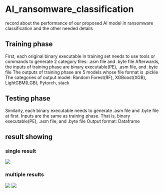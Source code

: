 # AI_ransomware_classification
record about the performance of our proposed AI model in ransomware classification and the other needed details

## Training phase
First, each original binary executable in training set needs to use tools or commands to generate 2 category files: .asm file and .byte file
Afterwards, the inputs of training phase are binary executable(PE), .asm file, and .byte file 
The outputs of training phase are 5 models whose file format is .pickle
The categories of output model: Random Forest(RF), XGBoost(XGB), LightGBM(LGB), Pytorch, stack

## Testing phase
Similarly, each binary executable needs to generate .asm file and .byte file at first.
Inputs are the same as training phase. That is, binary executable(PE), .asm file, and .byte file
Output format: Dataframe

## result showing
### single result
![](https://github.com/fire78625/AI_ransomware_classification/blob/main/result_showing/ai_single.png)
### multiple results
![](https://github.com/fire78625/AI_ransomware_classification/blob/main/result_showing/ai_high_classify.png)
![](https://github.com/fire78625/AI_ransomware_classification/blob/main/result_showing/ai_low_classify.JPG)
